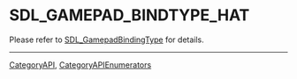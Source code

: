 # SDL_GAMEPAD_BINDTYPE_HAT

Please refer to [SDL_GamepadBindingType](SDL_GamepadBindingType) for details.

----
[CategoryAPI](CategoryAPI), [CategoryAPIEnumerators](CategoryAPIEnumerators)


